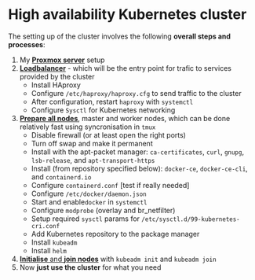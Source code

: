 # High availability Kubernetes cluster

The setting up of the cluster involves the following **overall steps and processes**:

1. My [**Proxmox server**](proxmox-server.md) setup
2. **[Loadbalancer](HAproxy_loadbalancer.md)** - which will be the entry point for trafic to services provided by the cluster
   * Install HAproxy
   * Configure `/etc/haproxy/haproxy.cfg` to send traffic to the cluster
   * After configuration, restart `haproxy` with `systemctl`
   * Configure `Sysctl` for Kubernetes networking
3. **[Prepare all nodes](prepare_server_for_cluster_node.md)**, master and worker nodes, which can be done relatively fast using syncronisation in `tmux`
   * Disable firewall (or at least open the right ports)
   * Turn off swap and make it permanent
   * Install with the apt-packet manager: `ca-certificates`, `curl`, `gnupg`, `lsb-release`, and `apt-transport-https`
   * Install (from repository specified below): `docker-ce`, `docker-ce-cli`, and `containerd.io`
   * Configure `containerd.conf` [test if really needed]
   * Configure `/etc/docker/daemon.json`
   * Start and enable`docker` in `systemctl`
   * Configure `modprobe` (overlay and br_netfilter)
   * Setup required `sysctl` params for `/etc/sysctl.d/99-kubernetes-cri.conf`
   * Add Kubernetes repository to the package manager
   * Install `kubeadm`
   * Install `helm`
4. [**Initialise** and **join nodes**](initialize_join_nodes.md)  with `kubeadm init` and `kubeadm join`
5. Now **just use the cluster** for what you need
